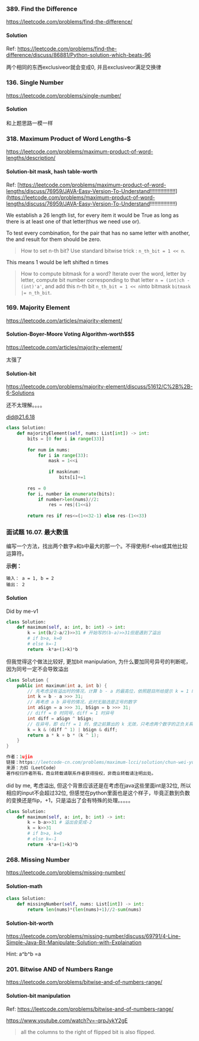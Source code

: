 ### 389. Find the Difference

https://leetcode.com/problems/find-the-difference/

#### Solution

Ref: https://leetcode.com/problems/find-the-difference/discuss/86881/Python-solution-which-beats-96

两个相同的东西exclusiveor就会变成0, 并且exclusiveor满足交换律



### 136. Single Number

https://leetcode.com/problems/single-number/

#### Solution

和上题思路一模一样



### 318. Maximum Product of Word Lengths-$

https://leetcode.com/problems/maximum-product-of-word-lengths/description/

#### Solution-bit mask, hash table-worth

Ref: [https://leetcode.com/problems/maximum-product-of-word-lengths/discuss/76959/JAVA-Easy-Version-To-Understand!!!!!!!!!!!!!!!!!](https://leetcode.com/problems/maximum-product-of-word-lengths/discuss/76959/JAVA-Easy-Version-To-Understand!!!!!!!!!!!!!!!!!)

We establish a 26 length list, for every item it would be True as long as there is at least one of that letter(thus we need use or).

To test every combination, for the pair that has no same letter with another, the and result for them should be zero.

> How to set n-th bit? Use standard bitwise trick : `n_th_bit = 1 << n`.

This means 1 would be left shifted n times

> How to compute bitmask for a word? Iterate over the word, letter by letter, compute bit number corresponding to that letter `n = (int)ch - (int)'a'`, and add this n-th bit `n_th_bit = 1 << n`into bitmask `bitmask |= n_th_bit`.





### 169. Majority Element

https://leetcode.com/articles/majority-element/

#### Solution-Boyer-Moore Voting Algorithm-worth$$$

https://leetcode.com/articles/majority-element/

太强了



#### Solution-bit

https://leetcode.com/problems/majority-element/discuss/51612/C%2B%2B-6-Solutions

还不太理解。。。。

did@21.6.18

```python
class Solution:
    def majorityElement(self, nums: List[int]) -> int:
        bits = [0 for i in range(33)]
        
        for num in nums:
            for i in range(33):
                mask = 1<<i
                
                if mask&num:
                    bits[i]+=1
                    
        res = 0
        for i, number in enumerate(bits):
            if number>len(nums)//2:
                res = res|(1<<i)
                
        return res if res<=(1<<32-1) else res-(1<<33)
```







### 面试题 16.07. 最大数值



编写一个方法，找出两个数字`a`和`b`中最大的那一个。不得使用if-else或其他比较运算符。

**示例：**

```
输入： a = 1, b = 2
输出： 2
```

#### Solution

Did by me-v1

```python
class Solution:
    def maximum(self, a: int, b: int) -> int:
        k = int(b/2-a/2)>>31 # 开始写的(b-a)>>31但是遇到了溢出
        # if b>a, k=0
        # else k=-1
        return -k*a+(1+k)*b
```

但我觉得这个做法比较好, 更加bit manipulation, 为什么要加同号异号的判断呢，因为同号一定不会导致溢出

```c++
class Solution {
    public int maximum(int a, int b) {
        // 先考虑没有溢出时的情况，计算 b - a 的最高位，依照题目所给提示 k = 1 时 a > b，即 b - a 为负
        int k = b - a >>> 31;
        // 再考虑 a b 异号的情况，此时无脑选是正号的数字
        int aSign = a >>> 31, bSign = b >>> 31;
        // diff = 0 时同号，diff = 1 时异号
        int diff = aSign ^ bSign;
        // 在异号，即 diff = 1 时，使之前算出的 k 无效，只考虑两个数字的正负关系
        k = k & (diff ^ 1) | bSign & diff;
        return a * k + b * (k ^ 1);
    }
}

作者：1ujin
链接：https://leetcode-cn.com/problems/maximum-lcci/solution/chun-wei-yun-suan-bu-yong-longzhuan-huan-bu-yong-n/
来源：力扣（LeetCode）
著作权归作者所有。商业转载请联系作者获得授权，非商业转载请注明出处。
```

did by me, 考虑溢出, 但这个背景应该还是在考虑在java这些里面int是32位, 所以相应的input不会超过32位, 但感觉在python里面也是这个样子，毕竟正数到负数的变换还是flip，+1，只是溢出了会有特殊的处理。。。。。

```python
class Solution:
    def maximum(self, a: int, b: int) -> int:
        k = b-a>>31 # 溢出会变成-2
        k = k>>31
        # if b>a, k=0
        # else k=-1
        return -k*a+(1+k)*b
```



### 268. Missing Number

https://leetcode.com/problems/missing-number/

#### Solution-math

```python
class Solution:
    def missingNumber(self, nums: List[int]) -> int:
        return len(nums)*(len(nums)+1)//2-sum(nums)
```



#### Solution-bit-worth

https://leetcode.com/problems/missing-number/discuss/69791/4-Line-Simple-Java-Bit-Manipulate-Solution-with-Explaination

Hint:  a^b^b =a





### 201. Bitwise AND of Numbers Range

https://leetcode.com/problems/bitwise-and-of-numbers-range/

#### Solution-bit manipulation

Ref: https://leetcode.com/problems/bitwise-and-of-numbers-range/

https://www.youtube.com/watch?v=-qrpJykY2gE

> all the columns to the right of flipped bit is also flipped.